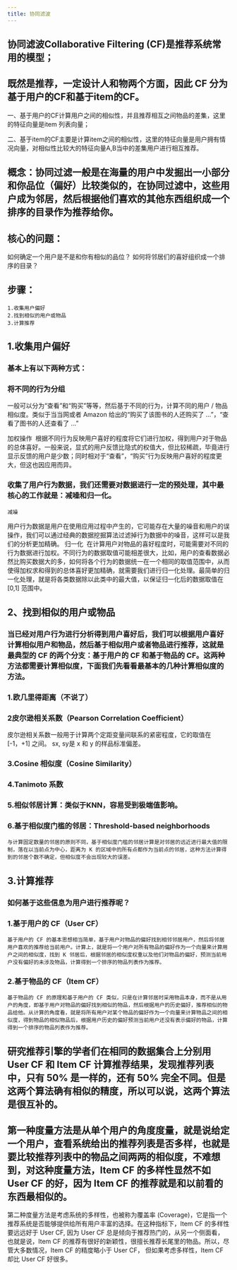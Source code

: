 ```yaml
---
title: 协同滤波
---
```


## 协同滤波Collaborative Filtering (CF)是推荐系统常用的模型；
## 既然是推荐，一定设计人和物两个方面，因此 CF 分为基于用户的CF和基于item的CF。

一、基于用户的CF计算用户之间的相似性，并且推荐相互之间物品的差集，这里的特征向量是item 列表向量；

二、基于item的CF主要是计算item之间的相似性，这里的特征向量是用户拥有情况向量，对相似性比较大的特征向量A,B当中的差集用户进行相互推荐。
## 概念：协同过滤一般是在海量的用户中发掘出一小部分和你品位（偏好）比较类似的，在协同过滤中，这些用户成为邻居，然后根据他们喜欢的其他东西组织成一个排序的目录作为推荐给你。
## 核心的问题：
如何确定一个用户是不是和你有相似的品位？
如何将邻居们的喜好组织成一个排序的目录？
## 步骤：
    1.收集用户偏好
    2.找到相似的用户或物品
    3.计算推荐
## 1.收集用户偏好
### 基本上有以下两种方式：
### 将不同的行为分组 
一般可以分为“查看”和“购买”等等，然后基于不同的行为，计算不同的用户 / 物品相似度。类似于当当网或者 Amazon 给出的“购买了该图书的人还购买了 ...”，“查看了图书的人还查看了 ...”

加权操作 
根据不同行为反映用户喜好的程度将它们进行加权，得到用户对于物品的总体喜好。一般来说，显式的用户反馈比隐式的权值大，但比较稀疏，毕竟进行显示反馈的用户是少数；同时相对于“查看”，“购买”行为反映用户喜好的程度更大，但这也因应用而异。
### 收集了用户行为数据，我们还需要对数据进行一定的预处理，其中最核心的工作就是：减噪和归一化。
    减噪 
用户行为数据是用户在使用应用过程中产生的，它可能存在大量的噪音和用户的误操作，我们可以通过经典的数据挖掘算法过滤掉行为数据中的噪音，这样可以是我们的分析更加精确。
    归一化 
在计算用户对物品的喜好程度时，可能需要对不同的行为数据进行加权。不同行为的数据取值可能相差很大，比如，用户的查看数据必然比购买数据大的多，如何将各个行为的数据统一在一个相同的取值范围中，从而使得加权求和得到的总体喜好更加精确，就需要我们进行归一化处理。最简单的归一化处理，就是将各类数据除以此类中的最大值，以保证归一化后的数据取值在 [0,1] 范围中。
## 2、找到相似的用户或物品
### 当已经对用户行为进行分析得到用户喜好后，我们可以根据用户喜好计算相似用户和物品，然后基于相似用户或者物品进行推荐，这就是最典型的 CF 的两个分支：基于用户的 CF 和基于物品的 CF。这两种方法都需要计算**相似度**，下面我们先看看最基本的几种计算相似度的方法。
### 1.欧几里得距离（不说了）
### 2皮尔逊相关系数（Pearson Correlation Coefficient）
皮尔逊相关系数一般用于计算两个定距变量间联系的紧密程度，它的取值在 [-1，+1] 之间。 sx, sy是 x 和 y 的样品标准偏差。
### 3.Cosine 相似度（Cosine Similarity）
### 4.Tanimoto 系数
### 5.相似邻居计算：类似于KNN，容易受到极端值影响。
### 6.基于相似度门槛的邻居：Threshold-based neighborhoods
    与计算固定数量的邻居的原则不同，基于相似度门槛的邻居计算是对邻居的远近进行最大值的限制，落在以当前点为中心，距离为 K 的区域中的所有点都作为当前点的邻居，这种方法计算得到的邻居个数不确定，但相似度不会出现较大的误差。
## 3.计算推荐
### 如何基于这些信息为用户进行推荐呢？
### 1.基于用户的 CF（User CF）
    基于用户的 CF 的基本思想相当简单，基于用户对物品的偏好找到相邻邻居用户，然后将邻居用户喜欢的推荐给当前用户。计算上，就是将一个用户对所有物品的偏好作为一个向量来计算用户之间的相似度，找到 K 邻居后，根据邻居的相似度权重以及他们对物品的偏好，预测当前用户没有偏好的未涉及物品，计算得到一个排序的物品列表作为推荐。
### 2.基于物品的 CF（Item CF）
    基于物品的 CF 的原理和基于用户的 CF 类似，只是在计算邻居时采用物品本身，而不是从用户的角度，即基于用户对物品的偏好找到相似的物品，然后根据用户的历史偏好，推荐相似的物品给他。从计算的角度看，就是将所有用户对某个物品的偏好作为一个向量来计算物品之间的相似度，得到物品的相似物品后，根据用户历史的偏好预测当前用户还没有表示偏好的物品，计算得到一个排序的物品列表作为推荐。
## 研究推荐引擎的学者们在相同的数据集合上分别用 User CF 和 Item CF 计算推荐结果，发现推荐列表中，只有 50% 是一样的，还有 50% 完全不同。但是这两个算法确有相似的精度，所以可以说，这两个算法是很互补的。
## 第一种度量方法是从单个用户的角度度量，就是说给定一个用户，查看系统给出的推荐列表是否多样，也就是要比较推荐列表中的物品之间两两的相似度，不难想到，对这种度量方法，Item CF 的多样性显然不如 User CF 的好，因为 Item CF 的推荐就是和以前看的东西最相似的。
第二种度量方法是考虑系统的多样性，也被称为覆盖率 (Coverage)，它是指一个推荐系统是否能够提供给所有用户丰富的选择。在这种指标下，Item CF 的多样性要远远好于 User CF, 因为 User CF 总是倾向于推荐热门的，从另一个侧面看，也就是说，Item CF 的推荐有很好的新颖性，很擅长推荐长尾里的物品。所以，尽管大多数情况，Item CF 的精度略小于 User CF， 但如果考虑多样性，Item CF 却比 User CF 好很多。
